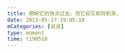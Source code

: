```yaml
---
title: 期盼它的快点过去，但它却又即将到来，
date: 2013-05-17 19:05:10
mCategories: [说说]
type: moment
time: t190510
---
```


